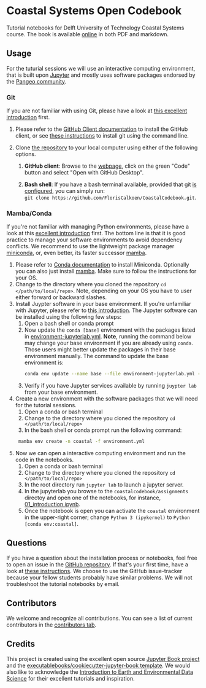 # Coastal Systems Open Codebook

Tutorial notebooks for Delft University of Technology Coastal Systems course. The book is
available [online](https://floriscalkoen.github.io/CoastalCodebook/intro.html) in both
PDF and markdown. 

## Usage

For the tuturial sessions we will use an interactive computing environment, that is built
upon [Jupyter]() and mostly uses software packages endorsed by the [Pangeo
community](https://pangeo.io/quickstart.html). 

### Git

If you are not familiar with using Git, please have a look at [this excellent introduction](https://earth-env-data-science.github.io/lectures/environment/intro_to_git.html)
first. 

1. Please refer to the [GitHub Client documentation](https://desktop.github.com/) to install the
   GitHub client, or see [these
   instructions](https://github.com/git-guides/install-git) to install git using the
   command line.
2. Clone [the repository](https://github.com/FlorisCalkoen/CoastalCodebook) to your local
   computer using either of the following options. 
   
   1. **GitHub client**: Browse to the [webpage](https://github.com/FlorisCalkoen/CoastalCodebook), click on the green "Code" button and
   select "Open with GitHub Desktop".

   2. **Bash shell**: If you have a bash terminal available, provided that git [is
     configured](https://docs.github.com/en/get-started/getting-started-with-git), you can simply run: `
   git clone https://github.com/FlorisCalkoen/CoastalCodebook.git`. 
### Mamba/Conda

If you're not familiar with managing Python environments, please have a look at this
[excellent
introduction](https://earth-env-data-science.github.io/lectures/environment/python_environments.html?highlight=conda)
first. The bottom line is that it is good practice to manage your software environments
to avoid dependency conflicts. 
We recommend to use the lightweight package manager [miniconda](https://conda.io/miniconda.html), or, even better, its
faster successor [mamba](https://mamba.readthedocs.io/en/latest/installation.html).  

1. Please refer to [Conda
   documentation](https://docs.conda.io/projects/conda/en/latest/user-guide/install/windows.html)
   to install Miniconda. Optionally you can also just install
   [mamba](https://mamba.readthedocs.io/en/latest/installation.). Make sure to follow the
   instructions for your OS.  
2. Change to the directory where you cloned the repository `cd </path/to/local/repo>`.
   Note, depending on your OS you have to user either forward or backward slashes.  
2. Install Juypter software in your base environment. If you're unfamiliar with Jupyter, please refer to [this
   introduction](https://earth-env-data-science.github.io/lectures/environment/intro_to_jupyterlab.html).
   The Jupyter software can be installed using the following few steps: 
   1. Open a bash shell or conda prompt
   2. Now update the `conda [base]` environment with the packages listed in
      [environment-jupyterlab.yml](environment-jupyterlab.yml). **Note**, running the command below may change your base environment if you are already
      using `conda`. Those users might better update the packages in their base
      environment manually. The command to update the base environment is:  
      ```bash
      conda env update --name base --file environment-jupyterlab.yml --prune
      ```
   3. Verify if you have Jupyter services available by running `juypter lab` from your base
      environment. 
4. Create a new environment with the software packages that we will need for the tutorial
   sessions. 
    1. Open a conda or bash terminal
    2. Change to the directory where you cloned the repository `cd </path/to/local/repo>`
    3. In the bash shell or conda prompt run the following command: 
   ```bash
    mamba env create -n coastal -f environment.yml
   ```
5. Now we can open a interactive computing environment and run the code in the notebooks. 
   1. Open a conda or bash terminal
   2. Change to the directory where you cloned the repository `cd </path/to/local/repo>`
   3. In the root directory run `jupyter lab` to launch a jupyter server. 
   4. In the jupyterlab you browse to the `coastalcodebook/assignments` directoy and open
      one of the notebooks, for instance,
      [01_introduction.ipynb](coastalcodebook/assignments/01_introduction.ipynb).
   5. Once the notebook is open you can activate the `coastal` environment in the
      upper-right corner; change `Python 3 (ipykernel)` to `Python [conda env:coastal]`.  




<!-- ### Building the book

If you'd like to develop and/or build the CoastalCodeBook book, you should:

1. Clone this repository
2. Run `pip install -r requirements.txt` (it is recommended you do this within a virtual environment)
3. (Optional) Edit the books source files located in the `coastalcodebook/` directory
4. Run `jupyter-book clean coastalcodebook/` to remove any existing builds
5. Run `jupyter-book build coastalcodebook/`

A fully-rendered HTML version of the book will be built in `coastalcodebook/_build/html/`.

### Hosting the book

Please see the [Jupyter Book documentation](https://jupyterbook.org/publish/web.html) to discover options for deploying a book online using services such as GitHub, GitLab, or Netlify.

For GitHub and GitLab deployment specifically, the [cookiecutter-jupyter-book](https://github.com/executablebooks/cookiecutter-jupyter-book) includes templates for, and information about, optional continuous integration (CI) workflow files to help easily and automatically deploy books online with GitHub or GitLab. For example, if you chose `github` for the `include_ci` cookiecutter option, your book template was created with a GitHub actions workflow file that, once pushed to GitHub, automatically renders and pushes your book to the `gh-pages` branch of your repo and hosts it on GitHub Pages when a push or pull request is made to the main branch. -->

## Questions

If you have a question about the installation process or notebooks, feel free to open an issue in the [GitHub
repository](https://github.com/FlorisCalkoen/CoastalCodebook). If that's your first time,
have a look at [these
instructions](https://docs.github.com/en/issues/tracking-your-work-with-issues/creating-an-issue).
We choose to use the GitHub issue-tracker because your fellow students probably have
similar problems. We will not troubleshoot the tutorial notebooks by email. 


## Contributors

We welcome and recognize all contributions. You can see a list of current contributors in the [contributors tab](https://github.com/floriscalkoen/coastalcodebook/graphs/contributors).

## Credits

This project is created using the excellent open source [Jupyter Book
project](https://jupyterbook.org/) and the [executablebooks/cookiecutter-jupyter-book
template](https://github.com/executablebooks/cookiecutter-jupyter-book). We would also
like to acknowledge the [Introduction to Earth and Environmental Data
Science](https://earth-env-data-science.github.io/intro.html) for their excellent
tutorials and inspiration. 
